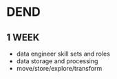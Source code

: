# DEND

## 1 WEEK

- data engineer skill sets and roles
- data storage and processing
- move/store/explore/transform
